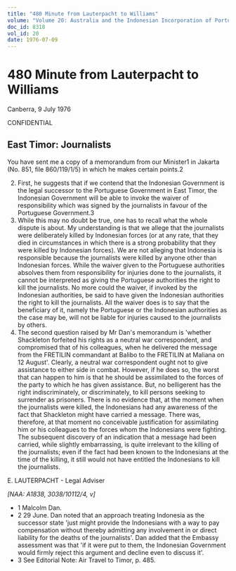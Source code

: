 ```yaml
---
title: "480 Minute from Lauterpacht to Williams"
volume: "Volume 20: Australia and the Indonesian Incorporation of Portuguese Timor, 1974-1976"
doc_id: 8318
vol_id: 20
date: 1976-07-09
---
```


# 480 Minute from Lauterpacht to Williams

Canberra, 9 July 1976

CONFIDENTIAL

## East Timor: Journalists

You have sent me a copy of a memorandum from our Minister1 in Jakarta (No. 851, file 860/119/1/5) in which he makes certain points.2

  2. First, he suggests that if we contend that the Indonesian Government is the legal successor to the Portuguese Government in East Timor, the Indonesian Government will be able to invoke the waiver of responsibility which was signed by the journalists in favour of the Portuguese Government.3
  3. While this may no doubt be true, one has to recall what the whole dispute is about. My understanding is that we allege that the journalists were deliberately killed by Indonesian forces (or at any rate, that they died in circumstances in which there is a strong probability that they were killed by Indonesian forces). We are not alleging that Indonesia is responsible because the journalists were killed by anyone other than Indonesian forces. While the waiver given to the Portuguese authorities absolves them from responsibility for injuries done to the journalists, it cannot be interpreted as giving the Portuguese authorities the right to kill the journalists. No more could the waiver, if invoked by the Indonesian authorities, be said to have given the Indonesian authorities the right to kill the journalists. All the waiver does is to say that the beneficiary of it, namely the Portuguese or the Indonesian authorities as the case may be, will not be liable for injuries caused to the journalists by others.
  4. The second question raised by Mr Dan's memorandum is 'whether Shackleton forfeited his rights as a neutral war correspondent, and compromised that of his colleagues, when he delivered the message from the FRETILIN commandant at Balibo to the FRETILIN at Maliana on 12 August'. Clearly, a neutral war correspondent ought not to give assistance to either side in combat. However, if he does so, the worst that can happen to him is that he should be assimilated to the forces of the party to which he has given assistance. But, no belligerent has the right indiscriminately, or discriminately, to kill persons seeking to surrender as prisoners. There is no evidence that, at the moment when the journalists were killed, the Indonesians had any awareness of the fact that Shackleton might have carried a message. There was, therefore, at that moment no conceivable justification for assimilating him or his colleagues to the forces whom the Indonesians were fighting. The subsequent discovery of an indication that a message had been carried, while slightly embarrassing, is quite irrelevant to the killing of the journalists; even if the fact had been known to the Indonesians at the time of the killing, it still would not have entitled the Indonesians to kill the journalists.



E. LAUTERPACHT - Legal Adviser

_[NAA: A1838, 3038/10112/4, v]_

  * 1 Malcolm Dan.
  * 2 29 June. Dan noted that an approach treating Indonesia as the successor state 'just might provide the Indonesians with a way to pay compensation without thereby admitting any involvement in or direct liability for the deaths of the journalists'. Dan added that the Embassy assessment was that 'if it were put to them, the Indonesian Government would firmly reject this argument and decline even to discuss it'.
  * 3 See Editorial Note: Air Travel to Timor, p. 485.


